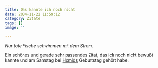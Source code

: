 ```yaml
---
title: Das kannte ich noch nicht
date: 2004-11-22 11:59:12
category: Zitate
tags: []
image: ''

---
```


*Nur tote Fische schwimmen mit dem Strom.*  

Ein schönes und gerade sehr passendes Zitat, das ich noch nicht bewußt kannte und am Samstag bei [Homids](http://www.flavaclub.com/default.php?content=acts_homid) Geburtstag gehört habe.
